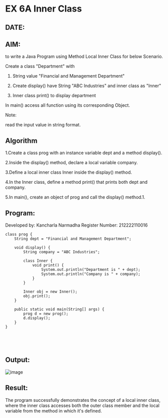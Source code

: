 
# EX 6A Inner Class
## DATE:
## AIM:
to write a Java Program using Method Local Inner Class for below Scenario.

Create a class "Department" with

1. String value "Financial and Management Department"

2. Create display() have String "ABC Industries" and inner class as "Inner"

3. Inner class  print() to display department

In main() access all function using its corresponding Object.

Note:

read the input value in string format.














## Algorithm

1.Create a class prog with an instance variable dept and a method display().

2.Inside the display() method, declare a local variable company.

3.Define a local inner class Inner inside the display() method.

4.In the Inner class, define a method print() that prints both dept and company.

5.In main(), create an object of prog and call the display() method.1.





## Program:

Developed by: Kancharla Narmadha
Register Number: 212222110016
```
class prog {
    String dept = "Financial and Management Department";

    void display() {
        String company = "ABC Industries";

        class Inner {
            void print() {
                System.out.println("Department is " + dept);
                System.out.println("Company is " + company);
            }
        }

        Inner obj = new Inner();
        obj.print();
    }

    public static void main(String[] args) {
        prog d = new prog();
        d.display();
    }
}



    
```

## Output:
![image](https://github.com/user-attachments/assets/3d63bd02-8c51-44e2-85d0-c0fa83f75410)


## Result:
The program successfully demonstrates the concept of a local inner class, where the inner class accesses both the outer class member and the local variable from the method in which it's defined.



